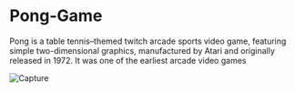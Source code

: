 # Pong-Game
Pong is a table tennis–themed twitch arcade sports video game, featuring simple two-dimensional graphics, manufactured by Atari and originally released in 1972. It was one of the earliest arcade video games


![Capture](https://user-images.githubusercontent.com/92660022/158944531-9bdb3a3d-95cc-43df-a838-9cb10daeaa86.PNG)

